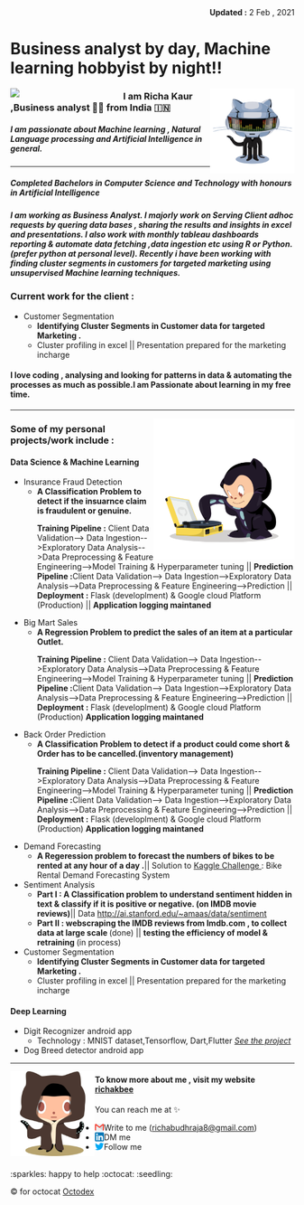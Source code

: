 <div align="right"><b> Updated :</b> 2 Feb , 2021</div>

# Business analyst by day, Machine learning hobbyist by night!!



<a href="#"><img align="left" width="200" src="https://github.com/richakbee/richakbee/blob/main/static/img/yogocat.gif"></a>

<a href="#" ><img align="right" width="150" src="https://github.com/richakbee/richakbee/blob/main/static/img/daftpunktocat-thomas.gif"></a>

### I am Richa Kaur ,Business analyst :woman_technologist: from India :india:


##### I am passionate about Machine learning , Natural Language processing and Artificial Intelligence in general. 
  
---
##### Completed Bachelors in Computer Science and Technology with honours in Artificial Intelligence 
##### I am working as Business Analyst. I majorly work on Serving Client adhoc requests by quering data bases , sharing the results and insights in excel and presentations. I also work with monthly tableau dashboards reporting & automate data fetching ,data ingestion etc  using R or Python.(prefer python at personal level). Recently i have been working with finding cluster segments in customers for targeted marketing using unsupervised Machine learning techniques.

### Current work for the client :

<ul style="list-style-type:disc;">
<li>Customer Segmentation
    <ul>
      <li><b> Identifying Cluster Segments in Customer data for targeted Marketing .</b></li>
      <li> Cluster profiling in excel || Presentation prepared for the marketing incharge </li>
    </ul>  
  </li>
</ul>

#### I love coding , analysing and looking for patterns in data & automating the processes as much as possible.I am  Passionate about learning in my free time.
---
<a href="#" ><img align="right" width="250" src="https://github.com/richakbee/richakbee/blob/main/static/img/vinyltocat.png"></a>

### Some of my personal projects/work include :

#### Data Science & Machine Learning 

<ul style="list-style-type:disc;">
  <li>Insurance Fraud Detection
            <ul >
          <li><b>A Classification Problem to detect if the insuarnce claim is fraudulent or genuine.</b></li>
              <p><b>Training Pipeline :</b> Client Data Validation--> Data Ingestion-->Exploratory Data Analysis-->Data Preprocessing & Feature Engineering-->Model Training &                    Hyperparameter tuning ||
                <b>Prediction Pipeline :</b>Client Data Validation--> Data Ingestion-->Exploratory Data Analysis-->Data Preprocessing & Feature Engineering-->Prediction ||
              <b>Deployment :</b> Flask (developlment) & Google cloud Platform (Production) || <b> Application logging maintaned</b></p>
        </ul>
  </li>
  <li>Big Mart Sales
      <ul >
          <li><b>A Regression Problem to predict the sales of an item at a particular Outlet.</b></li>
              <p><b>Training Pipeline :</b> Client Data Validation--> Data Ingestion-->Exploratory Data Analysis-->Data Preprocessing & Feature Engineering-->Model Training &                    Hyperparameter tuning ||
                <b>Prediction Pipeline :</b>Client Data Validation--> Data Ingestion-->Exploratory Data Analysis-->Data Preprocessing & Feature Engineering-->Prediction ||
              <b>Deployment :</b> Flask (developlment) & Google cloud Platform (Production) <b> Application logging maintaned</b></p>
        </ul>
  </li>
  <li>Back Order Prediction
  <ul >
          <li><b>A Classification Problem to detect if a product could come short & Order has to be cancelled.(inventory management)</b></li>
              <p><b>Training Pipeline :</b> Client Data Validation--> Data Ingestion-->Exploratory Data Analysis-->Data Preprocessing & Feature Engineering-->Model Training &                    Hyperparameter tuning ||
                <b>Prediction Pipeline :</b>Client Data Validation--> Data Ingestion-->Exploratory Data Analysis-->Data Preprocessing & Feature Engineering-->Prediction ||
              <b>Deployment :</b> Flask (developlment) & Google cloud Platform (Production) <b> Application logging maintaned</b></p>
        </ul>
</li>
  <li>Demand Forecasting
    <ul>
    <li><b> A Regeression problem to forecast the numbers of bikes to be rented at any hour of a day  .</b>|| Solution to <a href="https://www.kaggle.com/c/bike-sharing-demand/overview">Kaggle Challenge </a> : Bike Rental Demand Forecasting System 
    </ul>
  </li>
  <li>Sentiment Analysis 
    <ul>  
      <li><b>Part I : A Classification problem to understand sentiment hidden in text & classify if it is positive or negative. (on IMDB movie reviews)</b>|| Data <a                     href="http://ai.stanford.edu/~amaas/data/sentiment">http://ai.stanford.edu/~amaas/data/sentiment </a> </li>
      <li><b> Part II : webscraping the IMDB reviews from Imdb.com , to collect data at large scale </b> (done) ||
        <b>testing the efficiency of model & retraining  </b>(in process) </li>
    </ul>
 </li>
  <li>Customer Segmentation
    <ul>
      <li><b> Identifying Cluster Segments in Customer data for targeted Marketing .</b></li>
      <li> Cluster profiling in excel || Presentation prepared for the marketing incharge </li>
    </ul>  
  </li>
</ul>

#### Deep Learning 

* Digit Recognizer android app 
  * Technology : MNIST dataset,Tensorflow, Dart,Flutter 
   <a href="https://github.com/richakbee/MNIST-digit-recognizer-app"><i>See the project</i> </a>
* Dog Breed detector android app

--- 
<a href="#" ><img align="left" width="150" src="https://github.com/richakbee/richakbee/blob/main/static/img/octobiwan.jpg"></a>


#### To know more about me , visit my website [richakbee](https://richakbee.github.io/)

You can reach me at :sparkles:
* Write to me (richabudhraja8@gmail.com) <a href="mailto:richabudhraja8@gmail.com"><img align="left" src="https://github.com/richakbee/richakbee/blob/main/static/img/gmail.png"></a>
* DM me <a href="https://www.linkedin.com/in/richa-kaur-931500141/"><img align="left" src="https://github.com/richakbee/richakbee/blob/main/static/img/linkedin.png"></a>
* Follow me <a href="https://twitter.com/RK49708829"> <img align="left" src="https://github.com/richakbee/richakbee/blob/main/static/img/twitter.png"></a>  

<br>
:sparkles: happy to help :octocat: :seedling:

<br>

:copyright: for octocat [Octodex](https://octodex.github.com/)

